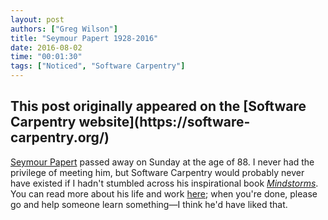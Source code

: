 ```yaml
---
layout: post
authors: ["Greg Wilson"]
title: "Seymour Papert 1928-2016"
date: 2016-08-02
time: "00:01:30"
tags: ["Noticed", "Software Carpentry"]
---
```


<h2>This post originally appeared on the [Software Carpentry website](https://software-carpentry.org/)</h2>

[Seymour Papert](https://en.wikipedia.org/wiki/Seymour_Papert) passed away on Sunday at the age of 88.
I never had the privilege of meeting him,
but Software Carpentry would probably never have existed
if I hadn't stumbled across
his inspirational book *[Mindstorms](https://www.amazon.com/Mindstorms-Children-Computers-Powerful-Ideas/dp/0465046746/)*.
You can read more about his life and work [here](http://news.mit.edu/2016/seymour-papert-pioneer-of-constructionist-learning-dies-0801);
when you're done,
please go and help someone learn something&mdash;I think he'd have liked that.
